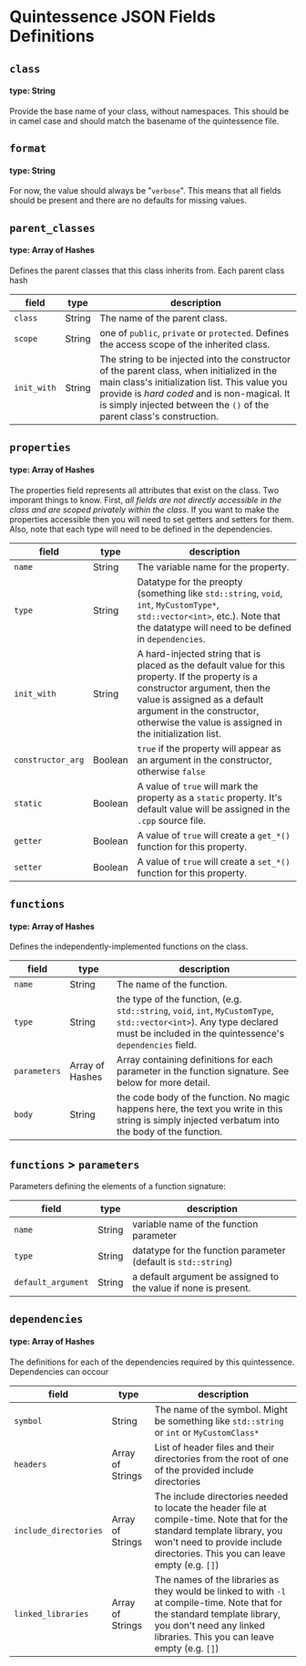 # Quintessence JSON Fields Definitions

## `class`

#### type: String

Provide the base name of your class, without namespaces.  This should be in
camel case and should match the basename of the quintessence file.



## `format`

#### type: String

For now, the value should always be "`verbose`".  This means that all fields should be present and
there are no defaults for missing values.



## `parent_classes`

#### type: Array of Hashes

Defines the parent classes that this class inherits from.  Each parent class
hash

| field | type | description |
| --- | --- | --- |
| `class` | String | The name of the parent class. |
| `scope` | String | one of `public`, `private` or `protected`.  Defines the access scope of the inherited class. |
| `init_with` | String | The string to be injected into the constructor of the parent class, when initialized in the main class's initialization list.  This value you provide is _hard coded_ and is non-magical.  It is simply injected between the `()` of the parent class's construction. |



## `properties`

#### type: Array of Hashes

The properties field represents all attributes that exist on the class.  Two
imporant things to know.  First, _all fields are not directly accessible in the
class and are scoped privately within the class_.  If you want to make the properties
accessible then you will need to set getters and setters for them.  Also, note
that each type will need to be defined in the dependencies.

| field | type | description |
| --- | --- | --- |
| `name` | String | The variable name for the property. |
| `type` | String | Datatype for the preopty (something like `std::string`, `void`, `int`, `MyCustomType*`, `std::vector<int>`, etc.).  Note that the datatype will need to be defined in `dependencies`. |
| `init_with` | String | A hard-injected string that is placed as the default value for this property.  If the property is a constructor argument, then the value is assigned as a default argument in the constructor, otherwise the value is assigned in the initialization list. |
| `constructor_arg` | Boolean | `true` if the property will appear as an argument in the constructor, otherwise `false` |
| `static` | Boolean | A value of `true` will mark the property as a `static` property.  It's default value will be assigned in the `.cpp` source file. |
| `getter` | Boolean | A value of `true` will create a `get_*()` function for this property. |
| `setter` | Boolean | A value of `true` will create a `set_*()` function for this property. |




## `functions`

#### type: Array of Hashes

Defines the independently-implemented functions on the class.

| field | type | description |
| --- | --- | --- |
| `name` | String | The name of the function. |
| `type` | String | the type of the function, (e.g. `std::string`, `void`, `int`, `MyCustomType`, `std::vector<int>`).  Any type declared must be included in the quintessence's `dependencies` field. |
| `parameters` | Array of Hashes | Array containing definitions for each parameter in the function signature.  See below for more detail. |
| `body` | String | the code body of the function.  No magic happens here, the text you write in this string is simply injected verbatum into the body of the function. |



## `functions` > `parameters`

Parameters defining the elements of a function signature:

| field | type | description |
| --- | --- | --- |
| `name` | String | variable name of the function parameter |
| `type` | String | datatype for the function parameter (default is `std::string`) |
| `default_argument` | String | a default argument be assigned to the value if none is present. |




## `dependencies`

#### type: Array of Hashes

The definitions for each of the dependencies required by this quintessence.
Dependencies can occour 

| field | type | description |
| --- | --- | --- |
| `symbol` | String | The name of the symbol.  Might be something like `std::string` or `int` or `MyCustomClass*` |
| `headers` | Array of Strings | List of header files and their directories from the root of one of the provided include directories |
| `include_directories` | Array of Strings | The include directories needed to locate the header file at compile-time. Note that for the standard template library, you won't need to provide include directories. This you can leave empty (e.g. `[]`) |
| `linked_libraries` | Array of Strings | The names of the libraries as they would be linked to with `-l` at compile-time. Note that for the standard template library, you don't need any linked libraries. This you can leave empty (e.g. `[]`) |



